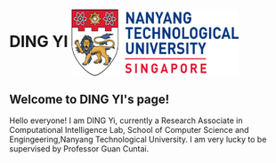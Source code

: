 # DING YI    <img src="https://raw.githubusercontent.com/DINGYISCSE/DINGYISCSE.github.io/master/logo.png" width = "300" height = "120" alt="logo" align=center />                                  
## Welcome to DING YI's page!

Hello everyone! I am DING Yi, currently a Research Associate in Computational Intelligence Lab, School of Computer Science and Engingeering,Nanyang Technological University. I am very lucky to be supervised by Professor Guan Cuntai.


